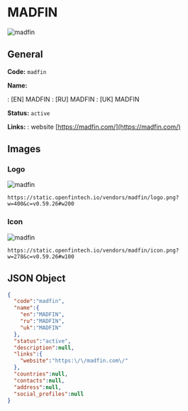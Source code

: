 
# MADFIN 
![madfin](https://static.openfintech.io/vendors/madfin/logo.png?w=400&c=v0.59.26#w200)  

## General 
 
**Code:** `madfin` 
 
**Name:** 
 
:	[EN] MADFIN 
:	[RU] MADFIN 
:	[UK] MADFIN 
 
**Status:** `active` 
 
**Links:** 
: website [https://madfin.com/](https://madfin.com/) 
 

## Images 

### Logo 
 
![madfin](https://static.openfintech.io/vendors/madfin/logo.png?w=400&c=v0.59.26#w200)  

```
https://static.openfintech.io/vendors/madfin/logo.png?w=400&c=v0.59.26#w200
```  

### Icon 
 
![madfin](https://static.openfintech.io/vendors/madfin/icon.png?w=278&c=v0.59.26#w100)  

```
https://static.openfintech.io/vendors/madfin/icon.png?w=278&c=v0.59.26#w100
```  

## JSON Object 

```json
{
  "code":"madfin",
  "name":{
    "en":"MADFIN",
    "ru":"MADFIN",
    "uk":"MADFIN"
  },
  "status":"active",
  "description":null,
  "links":{
    "website":"https:\/\/madfin.com\/"
  },
  "countries":null,
  "contacts":null,
  "address":null,
  "social_profiles":null
}
```  
